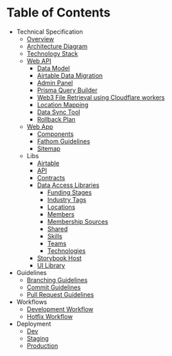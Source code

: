 # Table of Contents

- Technical Specification
  - [Overview](../README.md)
  - [Architecture Diagram](ARCHITECTURE_DIAGRAM.md)
  - [Technology Stack](TECHNOLOGY_STACK.md)
  - [Web API](../apps/web-api/README.md)
    - [Data Model](../apps/web-api/docs/DATA_MODEL.md)
    - [Airtable Data Migration](AIRTABLE_DATA_MIGRATION.md)
    - [Admin Panel](ADMIN_PANEL.md)
    - [Prisma Query Builder](../apps/web-api/src/utils/prisma-query-builder/README.md)
    - [Web3 File Retrieval using Cloudflare workers](../apps/web-api/cloudflare/workers/web3-file-retrieval/web3-file-retrieval.md)
    - [Location Mapping](./LOCATION_MAPPING.md)
    - [Data Sync Tool](./DATA_SYNC_TOOL.md)
    - [Rollback Plan](./ROLLBACK_PLAN.md)
  - [Web App](../apps/web-app/README.md)
    - [Components](WEB_APP_COMPONENTS.md)
    - [Fathom Guidelines](GUIDELINES_FATHOM.md)
    - [Sitemap](SITEMAPS.md)
  - Libs
    - [Airtable](../libs/airtable/README.md)
    - [API](../libs/api/README.md)
    - [Contracts](../libs/contracts/README.md)
    - [Data Access Libraries](DATA_ACCESS_LIBRARIES.md)
      - [Funding Stages](../libs/funding-stages/data-access/README.md)
      - [Industry Tags](../libs/industry-tags/data-access/README)
      - [Locations](../libs/locations/data-access/README)
      - [Members](../libs/members/data-access/README)
      - [Membership Sources](../libs/membership-sources/data-access/README)
      - [Shared](../libs/shared/data-access/README)
      - [Skills](../libs/skills/data-access/README)
      - [Teams](../libs/teams/data-access/README)
      - [Technologies](../libs/technologies/data-access/README)
    - [Storybook Host](../libs/storybook-host/README.md)
    - [UI Library](../libs/ui/README.md)
- Guidelines
  - [Branching Guidelines](GUIDELINES_BRANCHING.md)
  - [Commit Guidelines](GUIDELINES_COMMIT.md)
  - [Pull Request Guidelines](GUIDELINES_PULL_REQUEST.md)
- Workflows
  - [Development Workflow](WORKFLOW_DEVELOPMENT.md)
  - [Hotfix Workflow](WORKFLOW_HOTFIX.md)
- Deployment
  - [Dev](DEPLOYMENT_DEV.md)
  - [Staging](DEPLOYMENT_STAGING.md)
  - [Production](DEPLOYMENT_PRODUCTION.md)
